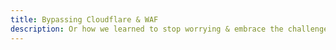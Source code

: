 ```yaml
---
title: Bypassing Cloudflare & WAF
description: Or how we learned to stop worrying & embrace the challenge
---
```


